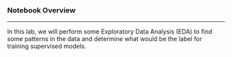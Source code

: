 ### Notebook Overview

---

In this lab, we will perform some Exploratory Data Analysis (EDA) to find some patterns in the data and determine what would be the label for training supervised models.